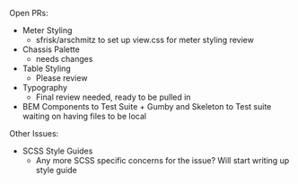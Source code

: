 Open PRs:
* Meter Styling
  * sfrisk/arschmitz to set up view.css for meter styling review
* Chassis Palette
  * needs changes
* Table Styling
  * Please review
* Typography
  * Final review needed, ready to be pulled in
* BEM Components to Test Suite + Gumby and Skeleton to Test suite waiting on having files to be local

Other Issues:
* SCSS Style Guides
  * Any more SCSS specific concerns for the issue? Will start writing up style guide
  
